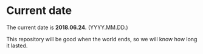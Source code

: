 # Current date

The current date is **2018.06.24.** (YYYY.MM.DD.)

This repository will be good when the world ends, so we will know how long it lasted.